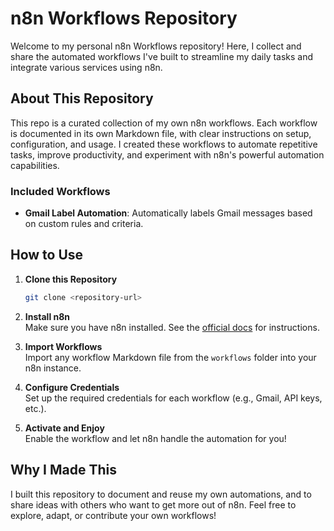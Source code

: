 # n8n Workflows Repository

Welcome to my personal n8n Workflows repository! Here, I collect and share the automated workflows I've built to streamline my daily tasks and integrate various services using n8n.

## About This Repository

This repo is a curated collection of my own n8n workflows. Each workflow is documented in its own Markdown file, with clear instructions on setup, configuration, and usage. I created these workflows to automate repetitive tasks, improve productivity, and experiment with n8n's powerful automation capabilities.

### Included Workflows

- **Gmail Label Automation**: Automatically labels Gmail messages based on custom rules and criteria.
## How to Use

1. **Clone this Repository**  
   ```bash
   git clone <repository-url>
   ```

2. **Install n8n**  
   Make sure you have n8n installed. See the [official docs](https://docs.n8n.io/getting-started/installation/) for instructions.

3. **Import Workflows**  
   Import any workflow Markdown file from the `workflows` folder into your n8n instance.

4. **Configure Credentials**  
   Set up the required credentials for each workflow (e.g., Gmail, API keys, etc.).

5. **Activate and Enjoy**  
   Enable the workflow and let n8n handle the automation for you!

## Why I Made This

I built this repository to document and reuse my own automations, and to share ideas with others who want to get more out of n8n. Feel free to explore, adapt, or contribute your own workflows!
